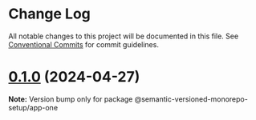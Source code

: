 # Change Log

All notable changes to this project will be documented in this file.
See [Conventional Commits](https://conventionalcommits.org) for commit guidelines.

# [0.1.0](https://github.com/gbublys/semantic-versioned-monorepo-setup/compare/@semantic-versioned-monorepo-setup/app-one@0.1.0-dev.0...@semantic-versioned-monorepo-setup/app-one@0.1.0) (2024-04-27)

**Note:** Version bump only for package @semantic-versioned-monorepo-setup/app-one
